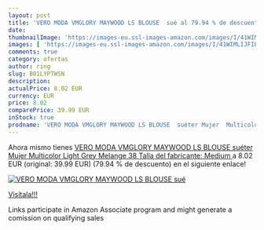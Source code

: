 ```yaml
---
layout: post
title: 'VERO MODA VMGLORY MAYWOOD LS BLOUSE  sué al 79.94 % de descuento'
date: 
thumbnailImage: 'https://images-eu.ssl-images-amazon.com/images/I/41WIMLIJFIL._SL200_.jpg'
images: [ 'https://images-eu.ssl-images-amazon.com/images/I/41WIMLIJFIL._SL200_.jpg' ]
comments: true
category: ofertas
author: ring
slug: B01LYPTWSN
description:
actualPrice: 8.02 EUR
currency: EUR
price: 8.02
comparePrice: 39.99 EUR
inStock: true
prodname: 'VERO MODA VMGLORY MAYWOOD LS BLOUSE  suéter Mujer  Multicolor  Light Grey Melange   38  Talla del fabricante: Medium '
---
```


Ahora mismo tienes [VERO MODA VMGLORY MAYWOOD LS BLOUSE  suéter Mujer  Multicolor  Light Grey Melange   38  Talla del fabricante: Medium ](https://www.amazon.es/dp/B01LYPTWSN/?tag=tolees-21) a 8.02 EUR (original: 39.99 EUR) (79.94 %  de descuento) en el siguiente enlace!

[![VERO MODA VMGLORY MAYWOOD LS BLOUSE  sué](https://images-eu.ssl-images-amazon.com/images/I/41WIMLIJFIL._SL200_.jpg)](https://www.amazon.es/dp/B01LYPTWSN/?tag=tolees-21)

[Visítala!!!](https://www.amazon.es/dp/B01LYPTWSN/?tag=tolees-21)

Links participate in Amazon Associate program and might generate a comission on qualifying sales
